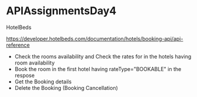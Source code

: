 # APIAssignmentsDay4
HotelBeds

https://developer.hotelbeds.com/documentation/hotels/booking-api/api-reference

- Check the rooms availability and Check the rates for in the hotels having room availability
- Book the room in the first hotel having  rateType="BOOKABLE" in the respose
- Get the Booking details
- Delete the Booking (Booking Cancellation)

